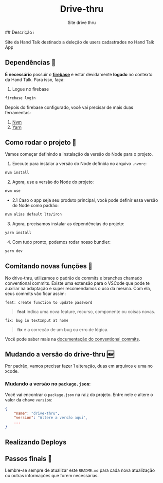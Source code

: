 <h1 align="center">Drive-thru</h1>
<p align="center">Site drive thru</p>
## Descrição ℹ️

Site da Hand Talk destinado a deleção de users cadastrados no Hand Talk App
## Dependências 🚧

**É necessário** possuir o **[firebase](https://firebaseopensource.com/projects/firebase/firebase-tools/)** e estar devidamente **logado** no contexto da Hand Talk.
Para isso, faça:

1. Logue no firebase

```bash
firebase login
```

Depois do firebase configurado, você vai precisar de mais duas ferramentas:

1. [Nvm](https://github.com/nvm-sh/nvm)
2. [Yarn](https://classic.yarnpkg.com/lang/en/docs/install/#mac-stable)

## Como rodar o projeto 🔄

Vamos começar definindo a instalação da versão do Node para o projeto.

1. Execute para instalar a versão do Node definida no arquivo `.nvmrc`:

```bash
nvm install
```

2. Agora, use a versão do Node do projeto:

```bash
nvm use
```

-  2.1 Caso o app seja seu produto principal, você pode definir essa versão do Node como padrão:

```bash
nvm alias default lts/iron
```

3. Agora, precisamos instalar as dependências do projeto:

```bash
yarn install
```

4. Com tudo pronto, podemos rodar nosso bundler:

```bash
yarn dev
```
## Comitando novas funções 📝

No drive-thru, utilizamos o padrão de commits e branches chamado conventional commits. Existe uma extensão para o VSCode que pode te auxiliar na adaptação e super recomendamos o uso da mesma. Com ela, seus commits vão ficar assim:

```
feat: create function to update password
```
> **feat** indica uma nova feature, recurso, componente ou coisas novas.

```
fix: bug in textInput at home
```
> **fix** é a correção de um bug ou erro de lógica.

Você pode saber mais na [documentação do conventional commits](https://www.conventionalcommits.org/en/v1.0.0/).

## Mudando a versão do drive-thru 🆕

Por padrão, vamos precisar fazer 1 alteração, duas em arquivos e uma no xcode.
### Mudando a versão no `package.json`:

Você vai encontrar o `package.json` na raiz do projeto. Entre nele e altere o valor da chave `version`:

```json
{
	"name": "drive-thru",
	"version": "Altere a versão aqui",
	...
}
```

## Realizando Deploys
## Passos finais 🎉

Lembre-se sempre de atualizar este `README.md` para cada nova atualização ou outras informações que forem necessárias.
